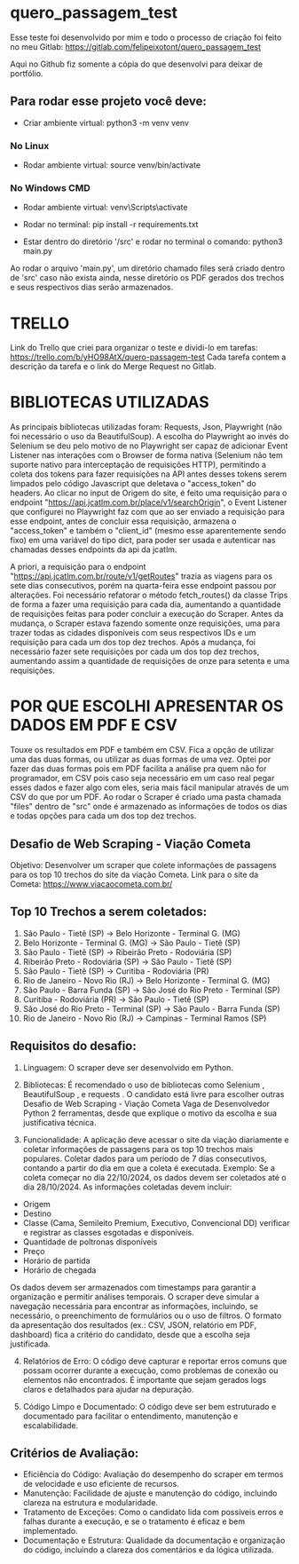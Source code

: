 # quero_passagem_test

Esse teste foi desenvolvido por mim e todo o processo de criação foi feito no meu Gitlab: https://gitlab.com/felipeixotont/quero_passagem_test


Aqui no Github fiz somente a cópia do que desenvolvi para deixar de portfólio.

## Para rodar esse projeto você deve:

- Criar ambiente virtual: python3 -m venv venv

### No Linux
- Rodar ambiente virtual: source venv/bin/activate

### No Windows CMD
- Rodar ambiente virtual: venv\Scripts\activate

- Rodar no terminal: pip install -r requirements.txt

- Estar dentro do diretório '/src' e rodar no terminal o comando: python3 main.py


Ao rodar o arquivo 'main.py', um diretório chamado files será criado dentro de 'src' caso não exista ainda, nesse diretório os PDF gerados dos trechos e seus respectivos dias serão armazenados.

# TRELLO

Link do Trello que criei para organizar o teste e dividi-lo em tarefas: https://trello.com/b/yHO98AtX/quero-passagem-test
Cada tarefa contem a descrição da tarefa e o link do Merge Request no Gitlab.


# BIBLIOTECAS UTILIZADAS

As principais bibliotecas utilizadas foram: Requests, Json, Playwright (não foi necessário o uso da BeautifulSoup).
A escolha do Playwright ao invés do Selenium se deu pelo motivo de no Playwright ser capaz de adicionar Event Listener nas interações com o Browser de forma nativa (Selenium não tem suporte nativo para interceptação de requisições HTTP), permitindo a coleta dos tokens para fazer requisições na API antes desses tokens serem limpados pelo código Javascript que deletava o "access_token" do headers. Ao clicar no input de Origem do site, é feito uma requisição para o endpoint "https://api.jcatlm.com.br/place/v1/searchOrigin", o Event Listener que configurei no Playwright faz com que ao ser enviado a requisição para esse endpoint, antes de concluir essa requisição, armazena o "access_token" e também o "client_id" (mesmo esse aparentemente sendo fixo) em uma variável do tipo dict, para poder ser usada e autenticar nas chamadas desses endpoints da api da jcatlm.

A priori, a requisição para o endpoint "https://api.jcatlm.com.br/route/v1/getRoutes" trazia as viagens para os sete dias consecutivos, porém na quarta-feira esse endpoint passou por alterações. Foi necessário refatorar o método fetch_routes() da classe Trips de forma a fazer uma requisição para cada dia, aumentando a quantidade de requisições feitas para poder concluir a execução do Scraper. Antes da mudança, o Scraper estava fazendo somente onze requisições, uma para trazer todas as cidades disponíveis com seus respectivos IDs e um requisição para cada um dos top dez trechos. Após a mudança, foi necessário fazer sete requisições por cada um dos top dez trechos, aumentando assim a quantidade de requisições de onze para setenta e uma requisições.

# POR QUE ESCOLHI APRESENTAR OS DADOS EM PDF E CSV

Touxe os resultados em PDF e também em CSV. Fica a opção de utilizar uma das duas formas, ou utilizar as duas formas de uma vez. Optei por fazer das duas formas pois em PDF facilita a análise pra quem não for programador, em CSV pois caso seja necessário em um caso real pegar esses dados e fazer algo com eles, seria mais fácil manipular através de um CSV do que por um PDF.
Ao rodar o Scraper é criado uma pasta chamada "files" dentro de "src" onde é armazenado as informações de todos os dias e todas opções para cada um dos top dez trechos.

## Desafio de Web Scraping - Viação Cometa

Objetivo: Desenvolver um scraper que colete informações de passagens para
os top 10 trechos do site da viação Cometa.
Link para o site da Cometa: https://www.viacaocometa.com.br/

## Top 10 Trechos a serem coletados:
1. São Paulo - Tietê (SP) → Belo Horizonte - Terminal G. (MG)
2. Belo Horizonte - Terminal G. (MG) → São Paulo - Tietê (SP)
3. São Paulo - Tietê (SP) → Ribeirão Preto - Rodoviária (SP)
4. Ribeirão Preto - Rodoviária (SP) → São Paulo - Tietê (SP)
5. São Paulo - Tietê (SP) → Curitiba - Rodoviária (PR)
6. Rio de Janeiro - Novo Rio (RJ) → Belo Horizonte - Terminal G. (MG)
7. São Paulo - Barra Funda (SP) → São José do Rio Preto - Terminal (SP)
8. Curitiba - Rodoviária (PR) → São Paulo - Tietê (SP)
9. São José do Rio Preto - Terminal (SP) → São Paulo - Barra Funda (SP)
10. Rio de Janeiro - Novo Rio (RJ) → Campinas - Terminal Ramos (SP)


## Requisitos do desafio:
1. Linguagem: O scraper deve ser desenvolvido em Python.

2. Bibliotecas: É recomendado o uso de bibliotecas como Selenium ,
BeautifulSoup , e requests . O candidato está livre para escolher outras
Desafio de Web Scraping - Viação Cometa  Vaga de Desenvolvedor Python 2
ferramentas, desde que explique o motivo da escolha e sua justificativa
técnica.

3. Funcionalidade:
A aplicação deve acessar o site da viação diariamente e coletar
informações de passagens para os top 10 trechos mais populares.
Coletar dados para um período de 7 dias consecutivos, contando a
partir do dia em que a coleta é executada.
Exemplo: Se a coleta começar no dia 22/10/2024, os dados devem
ser coletados até o dia 28/10/2024.
As informações coletadas devem incluir:

- Origem
- Destino
- Classe (Cama, Semileito Premium, Executivo, Convencional DD) verificar e registrar as classes esgotadas e disponíveis.
- Quantidade de poltronas disponíveis
- Preço
- Horário de partida
- Horário de chegada

Os dados devem ser armazenados com timestamps para garantir a
organização e permitir análises temporais.
O scraper deve simular a navegação necessária para encontrar as
informações, incluindo, se necessário, o preenchimento de formulários
ou o uso de filtros.
O formato da apresentação dos resultados (ex.: CSV, JSON, relatório
em PDF, dashboard) fica a critério do candidato, desde que a escolha
seja justificada.

4. Relatórios de Erro:
O código deve capturar e reportar erros comuns que possam ocorrer
durante a execução, como problemas de conexão ou elementos não
encontrados.
É importante que sejam gerados logs claros e detalhados para ajudar
na depuração.

5. Código Limpo e Documentado:
O código deve ser bem estruturado e documentado para facilitar o
entendimento, manutenção e escalabilidade.


## Critérios de Avaliação:
- Eficiência do Código: Avaliação do desempenho do scraper em termos de
velocidade e uso eficiente de recursos.
- Manutenção: Facilidade de ajuste e manutenção do código, incluindo
clareza na estrutura e modularidade.
- Tratamento de Exceções: Como o candidato lida com possíveis erros e
falhas durante a execução, e se o tratamento é eficaz e bem implementado.
- Documentação e Estrutura: Qualidade da documentação e organização do
código, incluindo a clareza dos comentários e da lógica utilizada.

